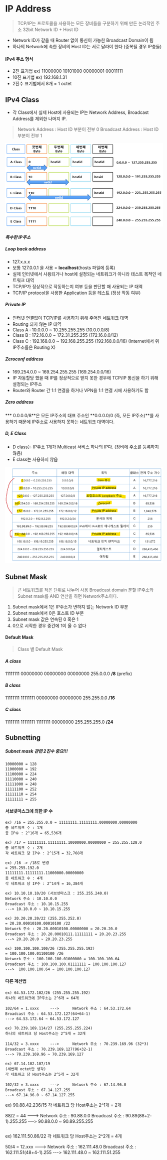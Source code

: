 IP Address
===

> TCP/IP는 프로토콜을 사용하는 모든 장비들을 구분하기 위해 만든 논리적인 주소
> 32bit
> Network ID + Host ID

* Network ID가 같을 때 Router 없이 통신이 가능한 Broadcast Domain이 됨
* 하나의 Network에 속한 장비의 Host ID는 서로 달라야 한다 (중복될 경우 IP충돌)

#### IPv4 주소 형식
* 2진 표기법
  ex) 11000000 10101000 00000001 00011111
* 10진 표기법
  ex) 192.168.1.31
* 2진수 표기법에서 8개 = 1 octet


IPv4 Class
---

* 각 Class에서 실제 Host에 사용되는 IP는 Network Address, Broadcast Address를 제외한 나머지 IP.

> Network Address : Host ID 부분이 전부 0
> Broadcast Address : Host ID 부분이 전부 1

![](images/2023-06-01-13-30-31.png)


#### *특수한 IP주소*

##### Loop back address
* 127.x.x.x
* 보통 127.0.0.1 을 사용 = **localhost**(hosts 파일에 등록)
* 실제 인터넷에서 사용되거나 host에 설정되는 네트워크가 아니라 테스트 목적인 네트워크 대역
* TCP/IP가 정상적으로 작동하는지 여부 등을 판단할 때 사용되는 IP 대역
* TCP/IP protocol을 사용한 Application 등을 테스트 (정상 작동 여부)


##### Private IP
* 인터넷 연결없이 TCP/IP를 사용하기 위해 주어진 네트워크 대역
* Routing 되지 않는 IP 대역
* Class A : 10.0.0.0 ~ 10.255.255.255 (10.0.0.0/8)
* Class B : 172.16.0.0 ~ 172.31.255.255 (172.16.0.0/12)
* Class C : 192.168.0.0 ~ 192.168.255.255 (192.168.0.0/16)
  (Internet에서 위 IP주소들은 Routing X)

##### Zeroconf address
* 169.254.0.0 ~ 169.254.255.255 (169.254.0.0/16)
* IP 자동할당 했을 때 IP를 정상적으로 받지 못한 경우에 TCP/IP 통신을 하기 위해 설정되는 IP주소
* Router와 Router 간 1:1 연결을 하거나 VPN을 1:1 연결 시에 사용하기도 함

##### Zero address
*** 0.0.0.0/8**은 모든 IP주소의 대표 주소인 **0.0.0.0/0 (즉, 모든 IP주소)**를 사용하기 때문에 IP주소로 사용하지 못하는 네트워크 대역이다.

##### D, E Class
* D class는 IP주소 1개가 Multicast 서비스 하나의 IP다. (장비에 주소를 등록하지 않음)
* E class는 사용하지 않음

![](images/2023-06-01-13-41-48.png)


Subnet Mask
---

> 큰 네트워크를 작은 단위로 나누어 사용
> Broadcast domain 분할
> IP주소와 Subnet mask를 AND 연산을 하면 Network주소이다.

1. Subnet mask에서 1은 IP주소가 변하지 않는 Network ID 부분
2. Subnet mask에서 0은 호스트 ID 부분
3. Subnet mask 값은 연속된 0 혹은 1
4. 0으로 시작한 경우 중간에 1이 올 수 없다


#### Default Mask
> Class 별 Default Mask

##### A class
11111111 00000000 00000000 00000000
255.0.0.0
**/8** (prefix)

##### B class
11111111 11111111 00000000 00000000
255.255.0.0
**/16**

##### C class
11111111 11111111 11111111 00000000
255.255.255.0
**/24**


Subnetting
---

##### Subnet mask 관련 2진수 중요!!!
```
10000000 = 128
11000000 = 192
11100000 = 224
11110000 = 240
11111000 = 248
11111100 = 252
11111110 = 254
11111111 = 255
```

#### 서브넷마스크에 의한 IP 수
```
ex) /16 = 255.255.0.0 = 11111111.11111111.00000000.00000000
총 네트워크 수 : 1개
총 IP수 : 2^16개 = 65,536개
```
```
ex) /17 = 11111111.11111111.10000000.00000000 = 255.255.128.0
총 네트워크 수 : 2개
각 네트워크 당 IP수 : 2^15개 = 32,768개
```
```
ex) /16 -> /18로 변경
= 255.255.192.0
11111111.11111111.11000000.00000000
총 네트워크 수 : 4개
각 네트워크 당 IP수 : 2^14개 = 16,384개
```
```
ex) 10.10.10.10/20 (서브넷마스크 : 255.255.240.0)
Network 주소 : 10.10.0.0
Broadcast 주소 : 10.10.15.255
---> 10.10.0.0 ~ 10.10.15.255
```
```
ex) 20.20.20.20/22 (255.255.252.0)
= 20.20.00010100.00010100 /22
Network 주소 : 20.20.00010100.00000000 = 20.20.20.0
Broadcast 주소 : 20.20.00010111.11111111 = 20.20.23.255
---> 20.20.20.0 ~ 20.20.23.255
```
```
ex) 100.100.100.100/26 (255.255.255.192)
= 100.100.100.01100100 /26
Network 주소 : 100.100.100.01000000 = 100.100.100.64
Broadcast 주소 : 100.100.100.01111111 = 100.100.100.127
--->  100.100.100.64 ~ 100.100.100.127
```

#### 다른 계산법

```
ex) 64.53.172.102/26 (255.255.255.192)
하나의 네트워크에 IP주소는 2^6개 = 64개

102/64 = 1.xxxx     --->      Network 주소 : 64.53.172.64
Broadcast 주소 : 64.53.172.127(64+64-1)
---> 64.53.172.64 ~ 64.53.172.127
```
```
ex) 70.239.169.114/27 (255.255.255.224)
하나의 네트워크 당 Host주소는 2^5개 = 32개

114/32 = 3.xxxx     --->      Network 주소 : 70.239.169.96 (32*3)
Broadcast 주소 : 70.239.169.127(96+32-1)
---> 70.239.169.96 ~ 70.239.169.127
```
```
ex) 67.14.102.107/19
(세번째 octet만 생각)
각 네트워크 당 Host주소는 2^5개 = 32개

102/32 = 3.xxxx     --->      Network 주소 : 67.14.96.0
Broadcast 주소 : 67.14.127.255
---> 67.14.96.0 ~ 67.14.127.255
```
ex) 90.88.42.236/15
각 네트워크 당 Host주소는 2^1개 = 2개

88/2 = 44     --->      Network 주소 : 90.88.0.0
Broadcast 주소 : 90.89(88+2-1).255.255
---> 90.88.0.0 ~ 90.89.255.255
```
```
ex) 162.111.50.86/22
각 네트워크 당 Host주소는 2^2개 = 4개

50/4 = 12.xxx     --->      Network 주소 : 162.111.48.0
Broadcast 주소 : 162.111.51(48+4-1).255
---> 162.111.48.0 ~ 162.111.51.255
```

